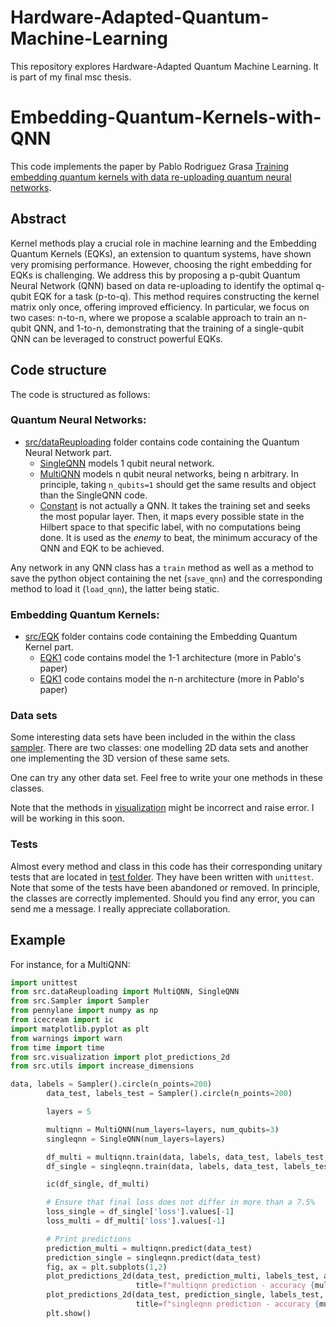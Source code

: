 # Hardware-Adapted-Quantum-Machine-Learning
This repository explores Hardware-Adapted Quantum Machine Learning. It is part of my final msc thesis.


# Embedding-Quantum-Kernels-with-QNN

This code implements the paper by Pablo Rodriguez Grasa [Training embedding quantum kernels with data re-uploading quantum neural networks](https://arxiv.org/pdf/2401.04642).

## Abstract
Kernel methods play a crucial role in machine learning and the Embedding Quantum Kernels (EQKs), an extension to quantum systems, have shown very promising performance. However, choosing the right embedding for EQKs is challenging. We address this by proposing a p-qubit Quantum Neural Network (QNN) based on data re-uploading to identify the optimal q-qubit EQK for a task (p-to-q). This method requires constructing the kernel matrix only once, offering improved efficiency. In particular, we focus on two cases: n-to-n, where we propose a scalable approach to train an n-qubit QNN, and 1-to-n, demonstrating that the training of a single-qubit QNN can be leveraged to construct powerful EQKs.

## Code structure
The code is structured as follows:

### Quantum Neural Networks:
- [src/dataReuploading](src/dataReuploading) folder contains code containing the Quantum Neural Network part. 
  - [SingleQNN](src/dataReuploading/SingleQNN.py) models 1 qubit neural network.
  - [MultiQNN](src/dataReuploading/MultiQNN.py) models n qubit neural networks, being n arbitrary. In principle, taking  `n_qubits=1` should get the same results and object than the SingleQNN code.
  - [Constant](src/dataReuploading/Constant.py) is not actually a QNN. It takes the training set and seeks the most popular layer. Then, it maps every possible state in the Hilbert space to that specific label, with no computations being done. It is used as the *enemy* to beat, the minimum accuracy of the QNN and EQK to be achieved.

Any network in any QNN class has a `train` method as well as a method to save the python object containing the net (`save_qnn`) and the corresponding method to load it (`load_qnn`), the latter being static.

### Embedding Quantum Kernels:

- [src/EQK](src/EQK) folder contains code containing the Embedding Quantum Kernel part.
  - [EQK1](src/EQK/EQK1.py) code contains model the 1-1 architecture (more in Pablo's paper)
  - [EQK1](src/EQK/EQKn.py) code contains model the n-n architecture (more in Pablo's paper)

### Data sets

Some interesting data sets have been included in the within the class [sampler](Sampler). There are two classes: one modelling 2D data sets and another one implementing the 3D version of these same sets. 

One can try any other data set. Feel free to write your one methods in these classes.

Note that the methods in [visualization](Sampler/visualization) might be incorrect and raise error. I will be working in this soon.

### Tests

Almost every method and class in this code has their corresponding unitary tests that are located in [test folder](tests). They have been written with `unittest`. Note that some of the tests have been abandoned or removed. In principle, the classes are correctly implemented. Should you find any error, you can send me a message. I really appreciate collaboration.

## Example

For instance, for a MultiQNN:

```python
import unittest
from src.dataReuploading import MultiQNN, SingleQNN
from src.Sampler import Sampler
from pennylane import numpy as np
from icecream import ic
import matplotlib.pyplot as plt
from warnings import warn
from time import time
from src.visualization import plot_predictions_2d
from src.utils import increase_dimensions

data, labels = Sampler().circle(n_points=200)
        data_test, labels_test = Sampler().circle(n_points=200)

        layers = 5

        multiqnn = MultiQNN(num_layers=layers, num_qubits=3)
        singleqnn = SingleQNN(num_layers=layers)

        df_multi = multiqnn.train(data, labels, data_test, labels_test, silent=False)
        df_single = singleqnn.train(data, labels, data_test, labels_test, silent=False)

        ic(df_single, df_multi)

        # Ensure that final loss does not differ in more than a 7.5%
        loss_single = df_single['loss'].values[-1]
        loss_multi = df_multi['loss'].values[-1]

        # Print predictions
        prediction_multi = multiqnn.predict(data_test)
        prediction_single = singleqnn.predict(data_test)
        fig, ax = plt.subplots(1,2)
        plot_predictions_2d(data_test, prediction_multi, labels_test, axis=ax[0],
                            title=f"multiqnn prediction - accuracy {multiqnn.get_accuracy(data, labels)}")
        plot_predictions_2d(data_test, prediction_single, labels_test, axis=ax[1],
                            title=f"singleqnn prediction - accuracy {multiqnn.get_accuracy(data, labels)}")
        plt.show()


```
